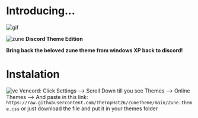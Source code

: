 # Introducing...

![gif](https://cdn.discordapp.com/attachments/1157073736055390260/1188252341170868346/zune_theme_os.gif?ex=6599d93a&is=6587643a&hm=f35b2bbc94c2e849d3ded3a161bb6a29e51ec3a544826053495644518d8a78ec&)




![zune](https://github.com/TheTopHat26/ZuneTheme/assets/115375073/e7f71f9e-0b8e-42a1-aae6-bc281cfb6d9d) **Discord Theme Edition**

**Bring back the beloved zune theme from windows XP back to discord!**

# Instalation

![vc](https://vencord.dev/assets/logo-nav-oneko-padding.png) Vencord: Click Settings --> Scroll Down till you see Themes --> Online Themes --> And paste in this link: ``https://raw.githubusercontent.com/TheTopHat26/ZuneTheme/main/Zune.theme.css``
or just download the file and put it in your themes folder

